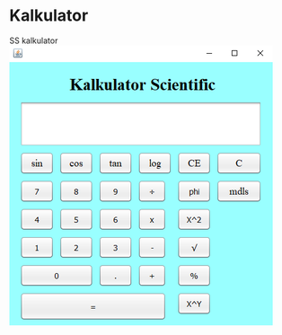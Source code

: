 # Kalkulator
SS kalkulator
![alt text](https://github.com/PatriciaDianPaska/Kalkulator/blob/master/SS%20kalkulator.PNG)

